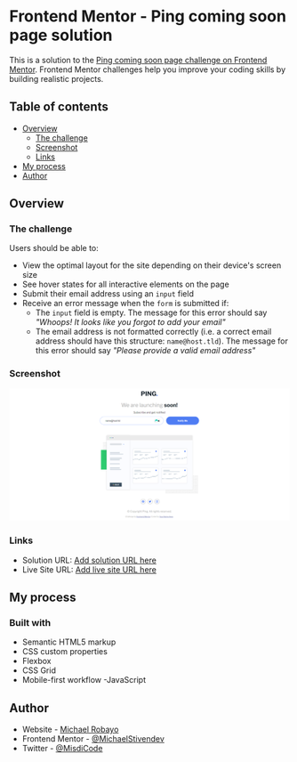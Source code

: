 # Frontend Mentor - Ping coming soon page solution

This is a solution to the [Ping coming soon page challenge on Frontend Mentor](https://www.frontendmentor.io/challenges/ping-single-column-coming-soon-page-5cadd051fec04111f7b848da). Frontend Mentor challenges help you improve your coding skills by building realistic projects. 

## Table of contents

- [Overview](#overview)
  - [The challenge](#the-challenge)
  - [Screenshot](#screenshot)
  - [Links](#links)
- [My process](#my-process)
- [Author](#author)


## Overview

### The challenge

Users should be able to:

- View the optimal layout for the site depending on their device's screen size
- See hover states for all interactive elements on the page
- Submit their email address using an `input` field
- Receive an error message when the `form` is submitted if:
	- The `input` field is empty. The message for this error should say *"Whoops! It looks like you forgot to add your email"*
	- The email address is not formatted correctly (i.e. a correct email address should have this structure: `name@host.tld`). The message for this error should say *"Please provide a valid email address"*

### Screenshot

![](./screencapture.png)


### Links

- Solution URL: [Add solution URL here](https://github.com/MichaelStivendev/Ping-Comming-soon/edit/main/)
- Live Site URL: [Add live site URL here](https://michaelstivendev.github.io/Ping-Comming-soon/)

## My process

### Built with

- Semantic HTML5 markup
- CSS custom properties
- Flexbox
- CSS Grid
- Mobile-first workflow
-JavaScript


## Author

- Website - [Michael Robayo](https://michaelstivendev.github.io/)
- Frontend Mentor - [@MichaelStivendev](https://www.frontendmentor.io/profile/MichaelStivendev)
- Twitter - [@MisdiCode](https://www.twitter.com/MisdiCode)

